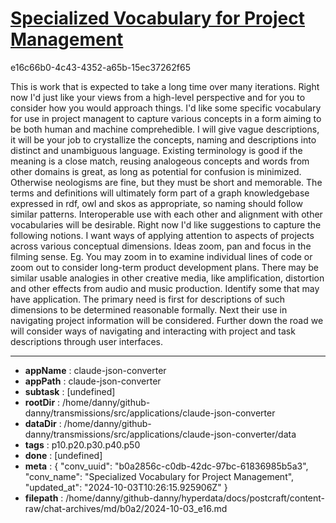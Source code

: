 # [Specialized Vocabulary for Project Management](https://claude.ai/chat/b0a2856c-c0db-42dc-97bc-61836985b5a3)

e16c66b0-4c43-4352-a65b-15ec37262f65

This is work that is expected to take a long time over many iterations. Right now I'd just like your views from a high-level perspective and for you to consider how you would approach things.
I'd like some specific vocabulary for use in project managent to capture various concepts in a form aiming to be both human and machine comprehedible. I will give vague descriptions, it will be your job to crystallize the concepts, naming and descriptions into distinct and unambiguous language. Existing terminology is good if the meaning is a close match, reusing analogeous concepts and words from other domains is great, as long as potential for confusion is minimized. Otherwise neologisms are fine, but they must be short and memorable.
The terms and definitions will ultimately form part of a graph knowledgebase expressed in rdf, owl and skos as appropriate, so naming should follow similar patterns. Interoperable use with each other and alignment with other vocabularies will be desirable.
Right now I'd like suggestions to capture the following notions.
I want ways of applying attention to aspects of projects across various conceptual dimensions. Ideas zoom, pan and focus in the filming sense. Eg. You may zoom in to examine individual lines of code or zoom out to consider long-term product development plans. There may be similar usable analogies in other creative media, like amplification, distortion and other effects from audio and music production. Identify some that may have application.
The primary need is first for descriptions of such dimensions to be determined reasonable formally. Next their use in navigating project information will be considered.  Further down the road we will consider ways of navigating and interacting with project and task descriptions through user interfaces.

---

* **appName** : claude-json-converter
* **appPath** : claude-json-converter
* **subtask** : [undefined]
* **rootDir** : /home/danny/github-danny/transmissions/src/applications/claude-json-converter
* **dataDir** : /home/danny/github-danny/transmissions/src/applications/claude-json-converter/data
* **tags** : p10.p20.p30.p40.p50
* **done** : [undefined]
* **meta** : {
  "conv_uuid": "b0a2856c-c0db-42dc-97bc-61836985b5a3",
  "conv_name": "Specialized Vocabulary for Project Management",
  "updated_at": "2024-10-03T10:26:15.925906Z"
}
* **filepath** : /home/danny/github-danny/hyperdata/docs/postcraft/content-raw/chat-archives/md/b0a2/2024-10-03_e16.md